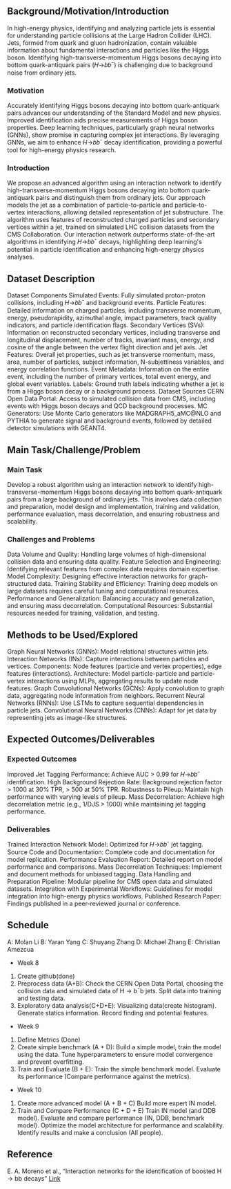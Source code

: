 ## Background/Motivation/Introduction
In high-energy physics, identifying and analyzing particle jets is essential for understanding particle collisions at the Large Hadron Collider (LHC). Jets, formed from quark and gluon hadronization, contain valuable information about fundamental interactions and particles like the Higgs boson. Identifying high-transverse-momentum Higgs bosons decaying into bottom quark-antiquark pairs (𝐻→𝑏𝑏ˉ) is challenging due to background noise from ordinary jets.

### Motivation
Accurately identifying Higgs bosons decaying into bottom quark-antiquark pairs advances our understanding of the Standard Model and new physics. Improved identification aids precise measurements of Higgs boson properties. Deep learning techniques, particularly graph neural networks (GNNs), show promise in capturing complex jet interactions. By leveraging GNNs, we aim to enhance 𝐻→𝑏𝑏ˉ decay identification, providing a powerful tool for high-energy physics research.

### Introduction
We propose an advanced algorithm using an interaction network to identify high-transverse-momentum Higgs bosons decaying into bottom quark-antiquark pairs and distinguish them from ordinary jets. Our approach models the jet as a combination of particle-to-particle and particle-to-vertex interactions, allowing detailed representation of jet substructure. The algorithm uses features of reconstructed charged particles and secondary vertices within a jet, trained on simulated LHC collision datasets from the CMS Collaboration. Our interaction network outperforms state-of-the-art algorithms in identifying 𝐻→𝑏𝑏ˉ decays, highlighting deep learning's potential in particle identification and enhancing high-energy physics analyses.

## Dataset Description
Dataset Components
Simulated Events: Fully simulated proton-proton collisions, including 𝐻→𝑏𝑏ˉ and background events.
Particle Features: Detailed information on charged particles, including transverse momentum, energy, pseudorapidity, azimuthal angle, impact parameters, track quality indicators, and particle identification flags.
Secondary Vertices (SVs): Information on reconstructed secondary vertices, including transverse and longitudinal displacement, number of tracks, invariant mass, energy, and cosine of the angle between the vertex flight direction and jet axis.
Jet Features: Overall jet properties, such as jet transverse momentum, mass, area, number of particles, subject information, N-subjettiness variables, and energy correlation functions.
Event Metadata: Information on the entire event, including the number of primary vertices, total event energy, and global event variables.
Labels: Ground truth labels indicating whether a jet is from a Higgs boson decay or a background process.
Dataset Sources
CERN Open Data Portal: Access to simulated collision data from CMS, including events with Higgs boson decays and QCD background processes.
MC Generators: Use Monte Carlo generators like MADGRAPH5_aMC@NLO and PYTHIA to generate signal and background events, followed by detailed detector simulations with GEANT4.

## Main Task/Challenge/Problem

### Main Task
Develop a robust algorithm using an interaction network to identify high-transverse-momentum Higgs bosons decaying into bottom quark-antiquark pairs from a large background of ordinary jets. This involves data collection and preparation, model design and implementation, training and validation, performance evaluation, mass decorrelation, and ensuring robustness and scalability.

### Challenges and Problems
Data Volume and Quality: Handling large volumes of high-dimensional collision data and ensuring data quality.
Feature Selection and Engineering: Identifying relevant features from complex data requires domain expertise.
Model Complexity: Designing effective interaction networks for graph-structured data.
Training Stability and Efficiency: Training deep models on large datasets requires careful tuning and computational resources.
Performance and Generalization: Balancing accuracy and generalization, and ensuring mass decorrelation.
Computational Resources: Substantial resources needed for training, validation, and testing.

## Methods to be Used/Explored
Graph Neural Networks (GNNs): Model relational structures within jets.
Interaction Networks (INs): Capture interactions between particles and vertices.
Components: Node features (particle and vertex properties), edge features (interactions).
Architecture: Model particle-particle and particle-vertex interactions using MLPs, aggregating results to update node features.
Graph Convolutional Networks (GCNs): Apply convolution to graph data, aggregating node information from neighbors.
Recurrent Neural Networks (RNNs): Use LSTMs to capture sequential dependencies in particle jets.
Convolutional Neural Networks (CNNs): Adapt for jet data by representing jets as image-like structures.

## Expected Outcomes/Deliverables
### Expected Outcomes
Improved Jet Tagging Performance: Achieve AUC > 0.99 for 𝐻→𝑏𝑏ˉ identification.
High Background Rejection Rate: Background rejection factor > 1000 at 30% TPR, > 500 at 50% TPR.
Robustness to Pileup: Maintain high performance with varying levels of pileup.
Mass Decorrelation: Achieve high decorrelation metric (e.g., 1/DJS > 1000) while maintaining jet tagging performance.
### Deliverables
Trained Interaction Network Model: Optimized for 𝐻→𝑏𝑏ˉ jet tagging.
Source Code and Documentation: Complete code and documentation for model replication.
Performance Evaluation Report: Detailed report on model performance and comparisons.
Mass Decorrelation Techniques: Implement and document methods for unbiased tagging.
Data Handling and Preparation Pipeline: Modular pipeline for CMS open data and simulated datasets.
Integration with Experimental Workflows: Guidelines for model integration into high-energy physics workflows.
Published Research Paper: Findings published in a peer-reviewed journal or conference.


## Schedule
A: Molan Li
B: Yaran Yang 
C: Shuyang Zhang
D: Michael Zhang
E: Christian Amezcua  
- Week 8
1. Create github(done) 
2. Preprocess data (A+B): 
Check the CERN Open Data Portal, choosing the collision data and simulated data of H → b¯b jets.
Split data into training and testing data.
3. Exploratory data analysis(C+D+E):
Visualizing data(create histogram).
Generate statics information.
Record finding and potential features.
- Week 9
1. Define Metrics (Done)
2. Create simple benchmark (A + D):
Build a simple model, train the model using the data.
Tune hyperparameters to ensure model convergence and prevent overfitting.
3. Train and Evaluate (B + E):
Train the simple benchmark model.
Evaluate its performance (Compare performance against the metrics).

- Week 10
1. Create more advanced model (A + B + C)
Build more expert IN model.
2. Train and Compare Performance (C + D + E)
Train IN model (and DDB model).
Evaluate and compare performance (IN, DDB, benchmark model).
Optimize the model architecture for performance and scalability.
Identify results and make a conclusion (All people).
## Reference
E. A. Moreno et al., “Interaction networks for the identification of boosted H →
bb decays”
[Link](https://journals.aps.org/prd/abstract/10.1103/PhysRevD.102.012010)


